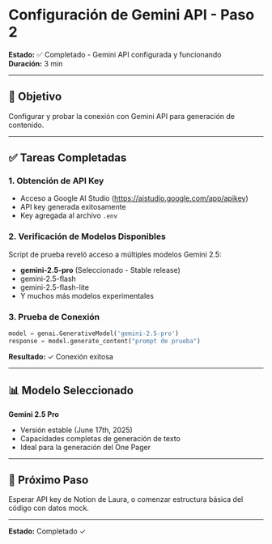 # Configuración de Gemini API - Paso 2

**Estado:** ✅ Completado - Gemini API configurada y funcionando  
**Duración:**  3 min

---

## 🎯 Objetivo

Configurar y probar la conexión con Gemini API para generación de contenido.

---

## ✅ Tareas Completadas

### 1. Obtención de API Key
- Acceso a Google AI Studio (https://aistudio.google.com/app/apikey)
- API key generada exitosamente
- Key agregada al archivo `.env`

### 2. Verificación de Modelos Disponibles
Script de prueba reveló acceso a múltiples modelos Gemini 2.5:
- **gemini-2.5-pro** (Seleccionado - Stable release)
- gemini-2.5-flash
- gemini-2.5-flash-lite
- Y muchos más modelos experimentales

### 3. Prueba de Conexión
```python
model = genai.GenerativeModel('gemini-2.5-pro')
response = model.generate_content("prompt de prueba")
```

**Resultado:** ✓ Conexión exitosa

---

## 📊 Modelo Seleccionado

**Gemini 2.5 Pro**
- Versión estable (June 17th, 2025)
- Capacidades completas de generación de texto
- Ideal para la generación del One Pager

---

## 🔄 Próximo Paso

Esperar API key de Notion de Laura, o comenzar estructura básica del código con datos mock.

---

**Estado:** Completado ✓